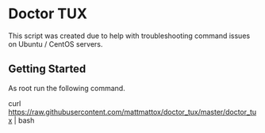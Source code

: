 # Doctor TUX

This script was created due to help with troubleshooting command issues on Ubuntu / CentOS servers.

## Getting Started

As root run the following command.

curl https://raw.githubusercontent.com/mattmattox/doctor_tux/master/doctor_tux | bash
